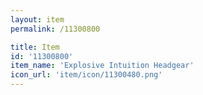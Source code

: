 ```yaml
---
layout: item
permalink: /11300800

title: Item
id: '11300800'
item_name: 'Explosive Intuition Headgear'
icon_url: 'item/icon/11300480.png'
---
```


